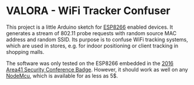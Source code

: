 # VALORA - WiFi Tracker Confuser

This project is a little Arduino sketch for  [ESP8266](https://github.com/esp8266/Arduino) enabled devices. It generates a stream of 802.11 probe requests with random source MAC address and random SSID. Its purpose is to confuse WiFi tracking systems, which are used in stores, e.g. for indoor positioning or client tracking in shopping malls.

The software was only tested on the ESP8266 embedded in the [2016 Area41 Security Conference Badge](http://area41.io/badge/). However, it should work as well on any [NodeMcu](http://nodemcu.com/index_en.html), which is available for as less as 5$.
